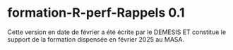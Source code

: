 # formation-R-perf-Rappels 0.1

Cette version en date de février a été écrite par le DEMESIS ET constitue le support de la formation dispensée en février 2025 au MASA.  